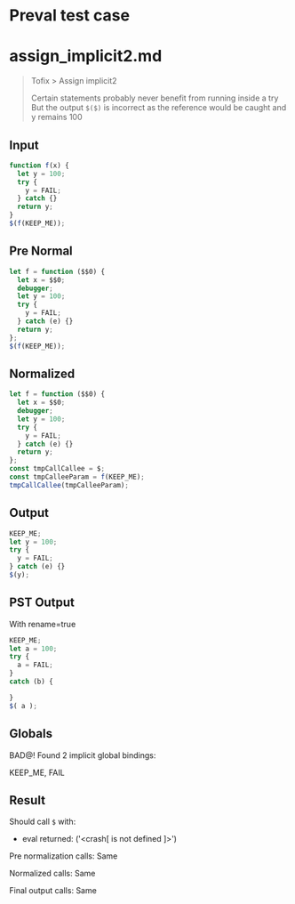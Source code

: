 # Preval test case

# assign_implicit2.md

> Tofix > Assign implicit2
>
> Certain statements probably never benefit from running inside a try
> But the output `$($)` is incorrect as the reference would be caught and y remains 100

## Input

`````js filename=intro
function f(x) {
  let y = 100;
  try {
    y = FAIL;
  } catch {}
  return y;
}
$(f(KEEP_ME));
`````

## Pre Normal


`````js filename=intro
let f = function ($$0) {
  let x = $$0;
  debugger;
  let y = 100;
  try {
    y = FAIL;
  } catch (e) {}
  return y;
};
$(f(KEEP_ME));
`````

## Normalized


`````js filename=intro
let f = function ($$0) {
  let x = $$0;
  debugger;
  let y = 100;
  try {
    y = FAIL;
  } catch (e) {}
  return y;
};
const tmpCallCallee = $;
const tmpCalleeParam = f(KEEP_ME);
tmpCallCallee(tmpCalleeParam);
`````

## Output


`````js filename=intro
KEEP_ME;
let y = 100;
try {
  y = FAIL;
} catch (e) {}
$(y);
`````

## PST Output

With rename=true

`````js filename=intro
KEEP_ME;
let a = 100;
try {
  a = FAIL;
}
catch (b) {

}
$( a );
`````

## Globals

BAD@! Found 2 implicit global bindings:

KEEP_ME, FAIL

## Result

Should call `$` with:
 - eval returned: ('<crash[ <ref> is not defined ]>')

Pre normalization calls: Same

Normalized calls: Same

Final output calls: Same
